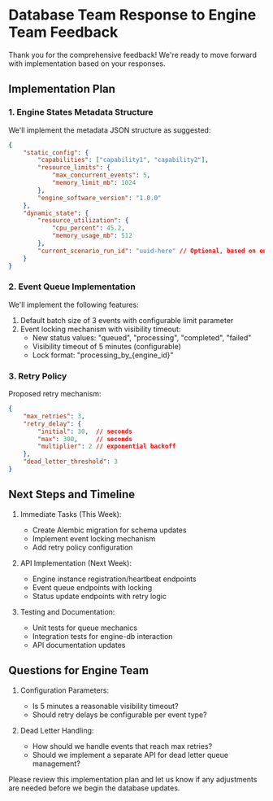 # Database Team Response to Engine Team Feedback

Thank you for the comprehensive feedback! We're ready to move forward with implementation based on your responses.

## Implementation Plan

### 1. Engine States Metadata Structure
We'll implement the metadata JSON structure as suggested:

```json
{
    "static_config": {
        "capabilities": ["capability1", "capability2"],
        "resource_limits": {
            "max_concurrent_events": 5,
            "memory_limit_mb": 1024
        },
        "engine_software_version": "1.0.0"
    },
    "dynamic_state": {
        "resource_utilization": {
            "cpu_percent": 45.2,
            "memory_usage_mb": 512
        },
        "current_scenario_run_id": "uuid-here" // Optional, based on engine type
    }
}
```

### 2. Event Queue Implementation
We'll implement the following features:

1. Default batch size of 3 events with configurable limit parameter
2. Event locking mechanism with visibility timeout:
   - New status values: "queued", "processing", "completed", "failed"
   - Visibility timeout of 5 minutes (configurable)
   - Lock format: "processing_by_{engine_id}"

### 3. Retry Policy
Proposed retry mechanism:
```json
{
    "max_retries": 3,
    "retry_delay": {
        "initial": 30,  // seconds
        "max": 300,     // seconds
        "multiplier": 2 // exponential backoff
    },
    "dead_letter_threshold": 3
}
```

## Next Steps and Timeline

1. Immediate Tasks (This Week):
   - Create Alembic migration for schema updates
   - Implement event locking mechanism
   - Add retry policy configuration

2. API Implementation (Next Week):
   - Engine instance registration/heartbeat endpoints
   - Event queue endpoints with locking
   - Status update endpoints with retry logic

3. Testing and Documentation:
   - Unit tests for queue mechanics
   - Integration tests for engine-db interaction
   - API documentation updates

## Questions for Engine Team

1. Configuration Parameters:
   - Is 5 minutes a reasonable visibility timeout?
   - Should retry delays be configurable per event type?

2. Dead Letter Handling:
   - How should we handle events that reach max retries?
   - Should we implement a separate API for dead letter queue management?

Please review this implementation plan and let us know if any adjustments are needed before we begin the database updates.